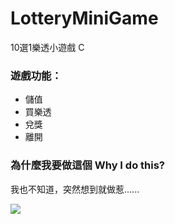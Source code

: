 # LotteryMiniGame
 10選1樂透小遊戲 C

### 遊戲功能：
+ 儲值
+ 買樂透
+ 兌獎
+ 離開

### 為什麼我要做這個 Why I do this?
我也不知道，突然想到就做惹......
  
![](https://truth.bahamut.com.tw/s01/201911/4e3eb1c83a9c6204fd1cdcff2206e831.JPG)
